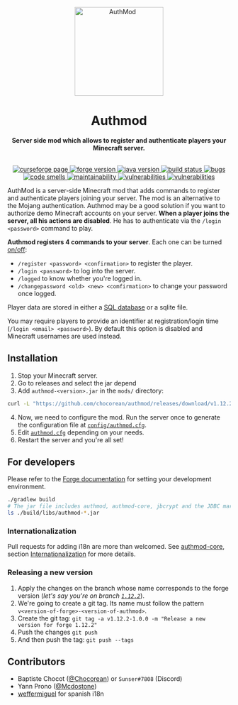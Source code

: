 <div align="center">
<br>
<img alt="AuthMod" src="./src/main/resources/logo.png" width="200px"/>
<br/>
<h1>Authmod</h1>
<strong>Server side mod which allows to register and authenticate players your Minecraft server.</strong>
</div>
<br/>
<p align="center">
<a href="https://www.curseforge.com/minecraft/mc-mods/authmod" target="_blank">
    <img src="https://cf.way2muchnoise.eu/full_authmod_downloads(555-FF4C05-FFF-00000000-FFF).svg" alt="curseforge page"/>
</a>
<a href="https://img.shields.io/badge/forge%20version-1.12.2-blue.svg" target="_blank">
    <img src="https://img.shields.io/badge/forge%20version-1.12.2-blue.svg" alt="forge version"/>
</a>
<a href="https://img.shields.io/badge/java-1.8-blue.svg" target="_blank">
    <img src="https://img.shields.io/badge/java-1.8-blue.svg" alt="java version" />
</a>
<a href="https://github.com/Chocorean/authmod/actions" target="_blank">
    <img src="https://github.com/Chocorean/authmod/workflows/build/badge.svg?branch=master" alt="build status"/>
</a>
<a href="https://sonarcloud.io/dashboard?id=Chocorean_authmod-core" target="_blank">
    <img src="https://sonarcloud.io/api/project_badges/measure?project=Chocorean_authmod&metric=bugs" alt="bugs"/>
</a>
<a href="https://sonarcloud.io/dashboard?id=Chocorean_authmod" target="_blank">
    <img src="https://sonarcloud.io/api/project_badges/measure?project=Chocorean_authmod&metric=code_smells" alt="code smells"/>
</a>
<a href="https://sonarcloud.io/dashboard?id=Chocorean_authmod" target="_blank">
    <img src="https://sonarcloud.io/api/project_badges/measure?project=Chocorean_authmod&metric=sqale_rating" alt="maintainability" />
</a>
<a href="https://sonarcloud.io/dashboard?id=Chocorean_authmod" target="_blank">
    <img src="https://sonarcloud.io/api/project_badges/measure?project=Chocorean_authmod&metric=vulnerabilities" alt="vulnerabilities" />
</a>
<a href="https://lgtm.com/projects/g/Chocorean/authmod/alerts/" target="_blank">
    <img src="https://img.shields.io/lgtm/alerts/g/Chocorean/authmod.svg?logo=lgtm&logoWidth=18" alt="vulnerabilities" />
</a>
</p>

AuthMod is a server-side Minecraft mod that adds commands to register and authenticate players joining your server. The mod is an alternative to the Mojang authentication. Authmod may be a good solution if you want to authorize demo Minecraft accounts on your server. **When a player joins the server, all his actions are disabled**. He has to authenticate via the `/login <password>` command to play.

**Authmod registers 4 commands to your server**. Each one can be turned [on/off](./src/main/resources/authmod.cfg):
- `/register <password> <confirmation>` to register the player.
- `/login <password>` to log into the server.
- `/logged` to know whether you're logged in.
- `/changepassword <old> <new> <comfirmation>` to change your password once logged.


Player data are stored in either a [SQL database](./docker/init.sql) or a sqlite file.

You may require players to provide an identifier at registration/login time (`/login <email> <password>`). By default this option is disabled and Minecraft usernames are used instead.



## Installation

1. Stop your Minecraft server.
1. Go to releases and select the jar depend
1. Add `authmod-<version>.jar` in the `mods/` directory:
```bash
curl -L "https://github.com/chocorean/authmod/releases/download/v1.12.2-1.0.0/authmod-1.12.2-1.0.0.jar" --output path/mods/authmod.jar
```
4. Now, we need to configure the mod. Run the server once to generate the configuration file at [`config/authmod.cfg`](./src/main/resources/authmod.cfg).
5. Edit [`authmod.cfg`](./src/main/resources/authmod.cfg) depending on your needs.
6. Restart the server and you're all set!


## For developers

Please refer to the [Forge documentation](https://mcforge.readthedocs.io/en/latest/gettingstarted/) for setting your development environment.
```bash
./gradlew build
# The jar file includes authmod, authmod-core, jbcrypt and the JDBC mariaDB driver
ls ./build/libs/authmod-*.jar
```

### Internationalization

Pull requests for adding i18n are more than welcomed. See [authmod-core](https://github.com/Chocorean/authmod-core), section [Internationalization](https://github.com/Chocorean/authmod-core#internationalization) for more details.


### Releasing a new version
1. Apply the changes on the branch whose name corresponds to the forge version (*let's say you're on branch [`1.12.2`](https://github.com/Chocorean/authmod/tree/1.12.2)*).
1. We're going to create a git tag. Its name must follow the pattern `v<version-of-forge>-<version-of-authmod>`.
1. Create the git tag: `git tag -a v1.12.2-1.0.0 -m "Release a new version for forge 1.12.2"`
1. Push the changes `git push`
1. And then push the tag: `git push --tags`



## Contributors

- Baptiste Chocot ([@Chocorean](https://www.github.com/Chocorean/)) or `Sunser#7808` (Discord)
- Yann Prono ([@Mcdostone](https://www.github.com/Mcdostone/))
- [weffermiguel](https://www.curseforge.com/members/weffermiguel) for spanish i18n
